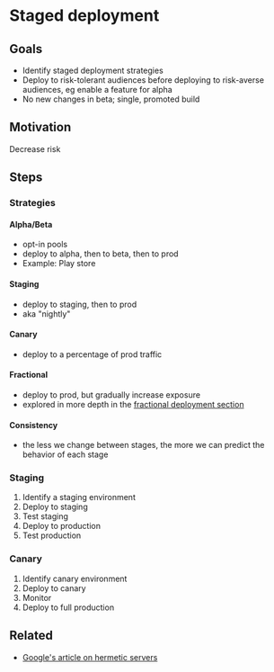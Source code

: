 # Staged deployment

## Goals

* Identify staged deployment strategies
* Deploy to risk-tolerant audiences before deploying to risk-averse audiences, eg enable a feature for alpha
* No new changes in beta; single, promoted build

## Motivation

Decrease risk

## Steps

### Strategies

#### Alpha/Beta

* opt-in pools
* deploy to alpha, then to beta, then to prod
* Example: Play store

#### Staging

* deploy to staging, then to prod
* aka "nightly"

#### Canary

* deploy to a percentage of prod traffic

#### Fractional

* deploy to prod, but gradually increase exposure
* explored in more depth in the [fractional deployment section](deployment/fractional.md)

#### Consistency

* the less we change between stages, the more we can predict the behavior of each stage

### Staging

1. Identify a staging environment
1. Deploy to staging
1. Test staging
1. Deploy to production
1. Test production

### Canary

1. Identify canary environment
1. Deploy to canary
1. Monitor
1. Deploy to full production

## Related

* [Google's article on hermetic servers]( http://googletesting.blogspot.com/2012/10/hermetic-servers.html)

